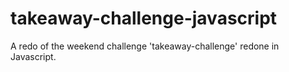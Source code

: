 # takeaway-challenge-javascript

A redo of the weekend challenge 'takeaway-challenge' redone in Javascript.